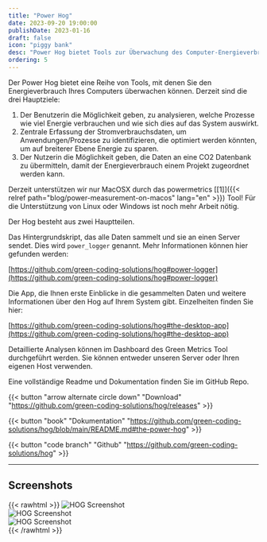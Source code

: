 ```yaml
---
title: "Power Hog"
date: 2023-09-20 19:00:00
publishDate: 2023-01-16
draft: false
icon: "piggy bank"
desc: "Power Hog bietet Tools zur Überwachung des Computer-Energieverbrauchs, mit Fokus auf Prozessanalyse, zentraler Daten-Erfassung zur Optimierung und CO2-Datenübermittlung."
ordering: 5
---
```


Der Power Hog bietet eine Reihe von Tools, mit denen Sie den Energieverbrauch Ihres Computers überwachen können.
Derzeit sind die drei Hauptziele:

1) Der Benutzerin die Möglichkeit geben, zu analysieren, welche Prozesse wie viel Energie verbrauchen und wie sich dies auf das System auswirkt.
2) Zentrale Erfassung der Stromverbrauchsdaten, um Anwendungen/Prozesse zu identifizieren, die optimiert werden könnten, um auf breiterer Ebene Energie zu sparen.
3) Der Nutzerin die Möglichkeit geben, die Daten an eine CO2 Datenbank zu übermitteln, damit der Energieverbrauch einem Projekt zugeordnet werden kann.

Derzeit unterstützen wir nur MacOSX durch das powermetrics [[1]]({{< relref path="blog/power-measurement-on-macos" lang="en" >}}) Tool!
Für die Unterstützung von Linux oder Windows ist noch mehr Arbeit nötig.

Der Hog besteht aus zwei Hauptteilen.

Das Hintergrundskript, das alle Daten sammelt und sie an einen Server sendet. Dies wird `power_logger` genannt. Mehr
Informationen können hier gefunden werden:

[https://github.com/green-coding-solutions/hog#power-logger](https://github.com/green-coding-solutions/hog#power-logger)

Die App, die Ihnen erste Einblicke in die gesammelten Daten und weitere Informationen über den Hog auf Ihrem System gibt. Einzelheiten
finden Sie hier:

[https://github.com/green-coding-solutions/hog#the-desktop-app](https://github.com/green-coding-solutions/hog#the-desktop-app)

Detaillierte Analysen können im Dashboard des Green Metrics Tool durchgeführt werden. Sie können entweder unseren Server oder Ihren eigenen Host verwenden.

Eine vollständige Readme und Dokumentation finden Sie im GitHub Repo.

{{< button "arrow alternate circle down" "Download" "https://github.com/green-coding-solutions/hog/releases" >}}

{{< button "book" "Dokumentation" "https://github.com/green-coding-solutions/hog/blob/main/README.md#the-power-hog" >}}

{{< button "code branch" "Github" "https://github.com/green-coding-solutions/hog" >}}

---

## Screenshots

{{< rawhtml >}}
<img class="ui rounded bordered image" src="/img/products/hog-power-logger.avif" alt="HOG Screenshot" loading="lazy" style="margin:auto;">
<br>
<img class="ui rounded bordered image" src="/img/products/hog-mac-app.avif" alt="HOG Screenshot" loading="lazy" style="margin:auto;">
<br>
<img class="ui rounded bordered image" src="/img/products/hog-website.avif" alt="HOG Screenshot" loading="lazy" style="margin:auto;">
<br>
{{< /rawhtml >}}

<div class="clear"></div>
